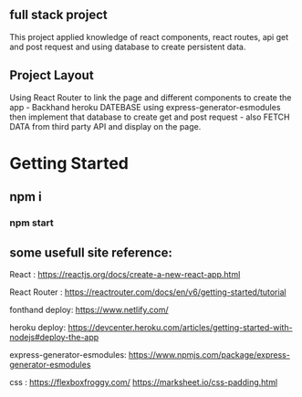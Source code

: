 ## full stack project

This project applied knowledge of react components, react routes, api get and post request and using database to create persistent data.

## Project Layout

Using React Router to link the page and different components to create the app - Backhand heroku DATEBASE using express-generator-esmodules then implement that database to create get and post request - also FETCH DATA from third party API and display on the page.

# Getting Started
 
 ## npm i 

### npm start

## some usefull site reference:
React : https://reactjs.org/docs/create-a-new-react-app.html

React Router : https://reactrouter.com/docs/en/v6/getting-started/tutorial

fonthand deploy: https://www.netlify.com/

heroku deploy: https://devcenter.heroku.com/articles/getting-started-with-nodejs#deploy-the-app

express-generator-esmodules: https://www.npmjs.com/package/express-generator-esmodules

css : https://flexboxfroggy.com/
        https://marksheet.io/css-padding.html



